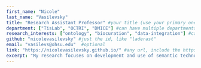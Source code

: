 ```yaml
---
first_name: "Nicole"      
last_name: "Vasilevsky"  
title: "Research Assistant Professor" #your title (use your primary one)
department: ["TisLab", "OCTRI", "DMICE"] #can have multiple departments  
research_interests: ["ontology", "biocuration", "data-integration"] #can have multiple interests  
github: "nicolevasilevsky" #just the id, like "laderast"
email: "vasilevs@ohsu.edu"  #optional
link: "https://nicolevasilevsky.github.io/" #any url, include the https://  
excerpt: "My research focuses on development and use of semantic technologies to facilitate new knowledge discovery and promote scientific reproducibility." # a little bio - no more than 200 characters. We may integrate this.
---
```


